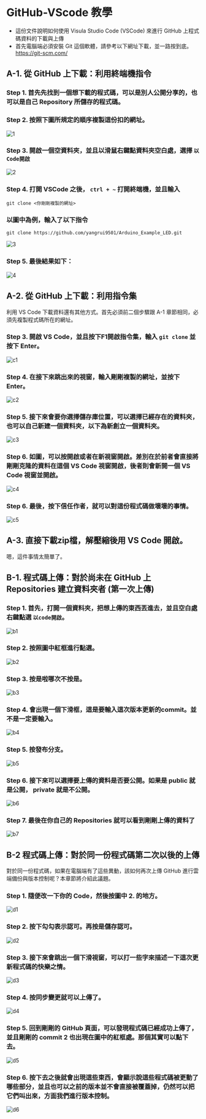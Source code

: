 # GitHub-VScode 教學

* 這份文件說明如何使用 Visula Studio Code (VSCode) 來進行 GitHub 上程式碼資料的下載與上傳
* 首先電腦端必須安裝 Git 這個軟體，請參考以下網址下載，並一路按到底。
https://git-scm.com/


## A-1. 從 GitHub 上下載：利用終端機指令

### Step 1. 首先先找到一個想下載的程式碼，可以是別人公開分享的，也可以是自己 Repository 所儲存的程式碼。

### Step 2. 按照下圖所規定的順序複製這份扣的網址。

![1](https://user-images.githubusercontent.com/91120147/161050561-012fa3bd-9cb8-4617-8e8d-9e2e9ff5ab7d.png)

### Step 3. 開啟一個空資料夾，並且以滑鼠右鍵點資料夾空白處，選擇 `以Code開啟`

![2](https://user-images.githubusercontent.com/91120147/161050568-87263ad8-e691-4f6d-9483-397fedc2cf3e.png)

### Step 4. 打開 VSCode 之後， `ctrl + ~` 打開終端機，並且輸入
```
git clone <你剛剛複製的網址>
```
### 以圖中為例，輸入了以下指令
```
git clone https://github.com/yangrui9501/Arduino_Example_LED.git
```

![3](https://user-images.githubusercontent.com/91120147/161050570-2fbe137c-cb98-42ea-94ae-6377de941fcb.png)

### Step 5. 最後結果如下：

![4](https://user-images.githubusercontent.com/91120147/161050571-d6fe9f74-a6d0-462d-85aa-a60b83128954.png)


## A-2. 從 GitHub 上下載：利用指令集
利用 VS Code 下載資料還有其他方式。首先必須前二個步驟跟 A-1 章節相同，必須先複製程式碼所在的網址。

### Step 3. 開啟 VS Code，並且按下F1開啟指令集，輸入 `git clone` 並按下 Enter。

![c1](https://user-images.githubusercontent.com/91120147/161374561-49e76100-540b-4ad9-b110-38876b33989b.png)

### Step 4. 在接下來跳出來的視窗，輸入剛剛複製的網址，並按下 Enter。

![c2](https://user-images.githubusercontent.com/91120147/161374567-2ff766f4-1e3b-4c89-9113-8a564d74c1bc.png)

### Step 5. 接下來會要你選擇儲存庫位置，可以選擇已經存在的資料夾，也可以自己新建一個資料夾，以下為新創立一個資料夾。

![c3](https://user-images.githubusercontent.com/91120147/161374570-618d6688-d97d-4a31-a5a4-55f7426bb82f.png)

### Step 6. 如圖，可以按開啟或者在新視窗開啟。差別在於前者會直接將剛剛克隆的資料在這個 VS Code 視窗開啟，後者則會新開一個 VS Code 視窗並開啟。

![c4](https://user-images.githubusercontent.com/91120147/161374571-ac4068f5-ac28-4c72-91ed-c94d0740aa5a.png)

### Step 6. 最後，按下信任作者，就可以對這份程式碼做壞壞的事情。
![c5](https://user-images.githubusercontent.com/91120147/161374572-16e3349a-2eca-423a-a043-364d4d690cb4.png)

## A-3. 直接下載zip檔，解壓縮後用 VS Code 開啟。
嗯，這件事情太簡單了。

## B-1. 程式碼上傳：對於尚未在 GitHub 上 Repositories 建立資料夾者 (第一次上傳)

### Step 1. 首先，打開一個資料夾，把想上傳的東西丟進去，並且空白處右鍵點選 `以code開啟`。

![b1](https://user-images.githubusercontent.com/91120147/161057636-14c94242-9ef4-4a9d-9236-e46e456cb862.png)

### Step 2. 按照圖中紅框進行點選。

![b2](https://user-images.githubusercontent.com/91120147/161057618-4d7383d4-4c37-4ae2-9e59-15f9b34ba1fc.png)

### Step 3. 按是啦哪次不按是。

![b3](https://user-images.githubusercontent.com/91120147/161057628-87d6bf52-df5c-4745-81cd-cedc67ce5b71.png)


### Step 4. 會出現一個下滑框，這是要輸入這次版本更新的commit。並不是一定要輸入。

![b4](https://user-images.githubusercontent.com/91120147/161057629-d8665449-e505-4c94-951c-f36da8a668f0.png)

### Step 5. 按發布分支。

![b5](https://user-images.githubusercontent.com/91120147/161057630-c336a3e9-0f21-4016-a1d1-2520ebe4f757.png)

### Step 6. 接下來可以選擇要上傳的資料是否要公開。如果是 public 就是公開， private 就是不公開。

![b6](https://user-images.githubusercontent.com/91120147/161057632-2ca2d617-d5a1-43cb-af1f-aaf441cdfe98.png)

### Step 7. 最後在你自己的 Repositories 就可以看到剛剛上傳的資料了

![b7](https://user-images.githubusercontent.com/91120147/161057635-618236d4-910c-434a-9cf3-7fd25a3e5653.png)


## B-2 程式碼上傳：對於同一份程式碼第二次以後的上傳
對於同一份程式碼，如果在電腦端有了這些異動，該如何再次上傳 GitHub 進行雲端備份與版本控制呢？本章節將介紹此議題。

### Step 1. 隨便改一下你的 Code，然後按圖中 2. 的地方。

![d1](https://user-images.githubusercontent.com/91120147/161376757-db635a21-9a6c-4ddb-bd57-0f2e0cc30095.png)

### Step 2. 按下勾勾表示認可。再按是儲存認可。

![d2](https://user-images.githubusercontent.com/91120147/161376761-84c54836-5e60-479e-a270-6629768d9be9.png)

### Step 3. 接下來會跳出一個下滑視窗，可以打一些字來描述一下這次更新程式碼的快樂之情。

![d3](https://user-images.githubusercontent.com/91120147/161376762-4b857702-aaeb-48fa-a6f4-8492aff71ae5.png)

### Step 4. 按同步變更就可以上傳了。

![d4](https://user-images.githubusercontent.com/91120147/161376763-2789669a-4ac2-4c79-ac07-d18c538f3dce.png)

### Step 5. 回到剛剛的 GitHub 頁面，可以發現程式碼已經成功上傳了，並且剛剛的 commit 2 也出現在圖中的紅框處。那個其實可以點下去。

![d5](https://user-images.githubusercontent.com/91120147/161376926-fbd25f08-a1e2-4a5f-9d86-8fbea5e74c5e.png)


### Step 6. 按下去之後就會出現這些東西，會顯示說這些程式碼被更動了哪些部分，並且也可以之前的版本並不會直接被覆蓋掉，仍然可以把它們叫出來，方面我們進行版本控制。

![d6](https://user-images.githubusercontent.com/91120147/161376765-c64796da-b929-4428-88b4-d749b6a4a8c3.png)
